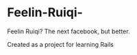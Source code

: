 Feelin-Ruiqi-
=============

Feelin Ruiqi? The next facebook, but better.

Created as a project for learning Rails
